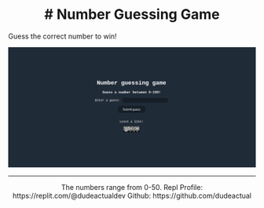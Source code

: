 <h1 align="center">
# Number Guessing Game
</h1>
Guess the correct number to win! 

![ProjectIMG](https://raw.githubusercontent.com/dudeactual/Guessing-Game/main/Screenshot%202022-08-25%2010.08.05%20AM.png)

---
<p align="center">
The numbers range from 0-50. 
Repl Profile: https://replit.com/@dudeactualdev
Github: https://github.com/dudeactual
</p>
